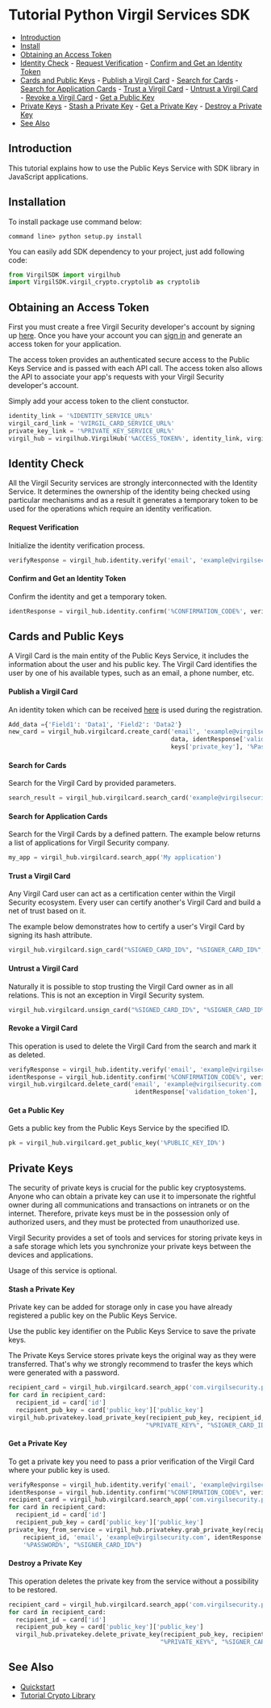 # Tutorial Python Virgil Services SDK 

- [Introduction](#introduction)
- [Install](#installation)
- [Obtaining an Access Token](#obtaining-an-access-token)
- [Identity Check](#identity-check)
      - [Request Verification](#request-verification)
      - [Confirm and Get an Identity Token](#confirm-and-get-an-identity-token)
- [Cards and Public Keys](#cards-and-public-keys)
      - [Publish a Virgil Card](#publish-a-virgil-card)
      - [Search for Cards](#search-for-cards)
      - [Search for Application Cards](#search-for-application-cards)
      - [Trust a Virgil Card](#trust-a-virgil-card)
      - [Untrust a Virgil Card](#untrust-a-virgil-card)
      - [Revoke a Virgil Card](#revoke-a-virgil-card)
      - [Get a Public Key](#get-a-public-key)
- [Private Keys](#private-keys)
      - [Stash a Private Key](#stash-a-private-key)
      - [Get a Private Key](#get-a-private-key)
      - [Destroy a Private Key](#destroy-a-private-key)
- [See Also](#see-also)

## Introduction

This tutorial explains how to use the Public Keys Service with SDK library in JavaScript applications. 

## Installation

To install package use command below:

```
command line> python setup.py install
```

You can easily add SDK dependency to your project, just add following code:

```python
from VirgilSDK import virgilhub
import VirgilSDK.virgil_crypto.cryptolib as cryptolib
```

## Obtaining an Access Token

First you must create a free Virgil Security developer's account by signing up [here](https://virgilsecurity.com/account/signup). Once you have your account you can [sign in](https://virgilsecurity.com/account/signin) and generate an access token for your application.

The access token provides an authenticated secure access to the Public Keys Service and is passed with each API call. The access token also allows the API to associate your app's requests with your Virgil Security developer's account.

Simply add your access token to the client constuctor.

```python
identity_link = '%IDENTITY_SERVICE_URL%'
virgil_card_link = '%VIRGIL_CARD_SERVICE_URL%'
private_key_link = '%PRIVATE_KEY_SERVICE_URL%'
virgil_hub = virgilhub.VirgilHub('%ACCESS_TOKEN%', identity_link, virgil_card_link, private_key_link)
```

## Identity Check

All the Virgil Security services are strongly interconnected with the Identity Service. It determines the ownership of the identity being checked using particular mechanisms and as a result it generates a temporary token to be used for the operations which require an identity verification. 

#### Request Verification

Initialize the identity verification process.

```python
verifyResponse = virgil_hub.identity.verify('email', 'example@virgilsecurity.com')
```

#### Confirm and Get an Identity Token

Confirm the identity and get a temporary token.

```python
identResponse = virgil_hub.identity.confirm('%CONFIRMATION_CODE%', verifyResponse['action_id'])
```

## Cards and Public Keys

A Virgil Card is the main entity of the Public Keys Service, it includes the information about the user and his public key. The Virgil Card identifies the user by one of his available types, such as an email, a phone number, etc.

#### Publish a Virgil Card

An identity token which can be received [here](#identity-check) is used during the registration.

```python
Add_data ={'Field1': 'Data1', 'Field2': 'Data2'}
new_card = virgil_hub.virgilcard.create_card('email', 'example@virgilsecurity.com', 
                                             data, identResponse['validation_token'],
                                             keys['private_key'], '%Password%', keys['public_key'])
```

#### Search for Cards

Search for the Virgil Card by provided parameters.

```python
search_result = virgil_hub.virgilcard.search_card('example@virgilsecurity.com')
```

#### Search for Application Cards

Search for the Virgil Cards by a defined pattern. The example below returns a list of applications for Virgil Security company.

```python
my_app = virgil_hub.virgilcard.search_app('My application')
```

#### Trust a Virgil Card

Any Virgil Card user can act as a certification center within the Virgil Security ecosystem. Every user can certify another's Virgil Card and build a net of trust based on it.

The example below demonstrates how to certify a user's Virgil Card by signing its hash attribute. 

```python
virgil_hub.virgilcard.sign_card("%SIGNED_CARD_ID%", "%SIGNER_CARD_ID%", "%PRIVATE_KEY%", "%PASSWORD%")
```

#### Untrust a Virgil Card

Naturally it is possible to stop trusting the Virgil Card owner as in all relations. This is not an exception in Virgil Security system.

```python
virgil_hub.virgilcard.unsign_card("%SIGNED_CARD_ID%", "%SIGNER_CARD_ID%", "%PRIVATE_KEY%", "%PASSWORD%")
```
#### Revoke a Virgil Card

This operation is used to delete the Virgil Card from the search and mark it as deleted. 

```python
verifyResponse = virgil_hub.identity.verify('email', 'example@virgilsecurity.com')
identResponse = virgil_hub.identity.confirm('%CONFIRMATION_CODE%', verifyResponse['action_id'])
virgil_hub.virgilcard.delete_card('email', 'example@virgilsecurity.com', 
                                   identResponse['validation_token'], '%CARD_ID%', '%PRIVATE_KEY%', '%PASSWORD%')
```

#### Get a Public Key

Gets a public key from the Public Keys Service by the specified ID.

```python
pk = virgil_hub.virgilcard.get_public_key('%PUBLIC_KEY_ID%')
```

## Private Keys

The security of private keys is crucial for the public key cryptosystems. Anyone who can obtain a private key can use it to impersonate the rightful owner during all communications and transactions on intranets or on the internet. Therefore, private keys must be in the possession only of authorized users, and they must be protected from unauthorized use.

Virgil Security provides a set of tools and services for storing private keys in a safe storage which lets you synchronize your private keys between the devices and applications.

Usage of this service is optional.

#### Stash a Private Key

Private key can be added for storage only in case you have already registered a public key on the Public Keys Service.

Use the public key identifier on the Public Keys Service to save the private keys. 

The Private Keys Service stores private keys the original way as they were transferred. That's why we strongly recommend to trasfer the keys which were generated with a password.

```python
recipient_card = virgil_hub.virgilcard.search_app('com.virgilsecurity.private-keys')
for card in recipient_card:
  recipient_id = card['id']
  recipient_pub_key = card['public_key']['public_key']
virgil_hub.privatekey.load_private_key(recipient_pub_key, recipient_id, 
                                      "%PRIVATE_KEY%", "%SIGNER_CARD_ID%", "%PASSWORD%")
```

#### Get a Private Key

To get a private key you need to pass a prior verification of the Virgil Card where your public key is used.
  
```python
verifyResponse = virgil_hub.identity.verify('email', 'example@virgilsecurity.com')
identResponse = virgil_hub.identity.confirm("%CONFIRMATION_CODE%", verifyResponse['action_id'])
recipient_card = virgil_hub.virgilcard.search_app('com.virgilsecurity.private-keys')
for card in recipient_card:
  recipient_id = card['id']
  recipient_pub_key = card['public_key']['public_key']
private_key_from_service = virgil_hub.privatekey.grab_private_key(recipient_pub_key, 
    recipient_id, 'email', 'example@virgilsecurity.com', identResponse['validation_token'], 
    '%PASSWORD%', "%SIGNER_CARD_ID%")
```

#### Destroy a Private Key

This operation deletes the private key from the service without a possibility to be restored. 
  
```python
recipient_card = virgil_hub.virgilcard.search_app('com.virgilsecurity.private-keys')
for card in recipient_card:
  recipient_id = card['id']
  recipient_pub_key = card['public_key']['public_key']
  virgil_hub.privatekey.delete_private_key(recipient_pub_key, recipient_id, 
                                          "%PRIVATE_KEY%", "%SIGNER_CARD_ID%", "%PASSWORD%")
```

## See Also

* [Quickstart](quickstart.md)
* [Tutorial Crypto Library](crypto.md)
